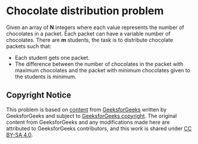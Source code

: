 # Chocolate distribution problem

Given an array of **N** integers where each value represents the number of chocolates in a packet.
Each packet can have a variable number of chocolates.
There are **m** students, the task is to distribute chocolate packets such that:

- Each student gets one packet.
- The difference between the number of chocolates in the packet with maximum chocolates and the packet with minimum chocolates given to the students is minimum.

## Copyright Notice

This problem is based on [content](https://www.geeksforgeeks.org/chocolate-distribution-problem/)
from [GeeksforGeeks](https://www.geeksforgeeks.org)
written by GeeksforGeeks
and subject to [GeeksforGeeks copyright](https://www.geeksforgeeks.org/legal/copyright-information/).
The original content from GeeksforGeeks and any modifications made here are attributed to GeeksforGeeks contributors,
and this work is shared under [CC BY-SA 4.0](../LICENSE).
